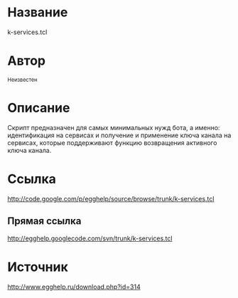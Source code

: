 # Название #
k-services.tcl


# Автор #
<sup>Неизвестен</sup>


# Описание #
Cкрипт предназначен для самых минимальных нужд бота, а именно: идентификация на сервисах и получение и применение ключа канала на сервисах, которые поддерживают функцию возвращения активного ключа канала.


# Ссылка #
http://code.google.com/p/egghelp/source/browse/trunk/k-services.tcl

## Прямая ссылка ##
http://egghelp.googlecode.com/svn/trunk/k-services.tcl


# Источник #
http://www.egghelp.ru/download.php?id=314
